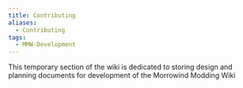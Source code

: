```yaml
---
title: Contributing
aliases:
  - Contributing
tags:
  - MMW-Development
---
```

This temporary section of the wiki is dedicated to storing design and planning documents for development of the Morrowind Modding Wiki